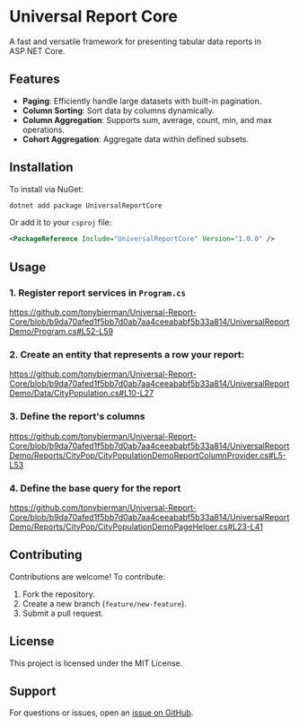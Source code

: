 # Universal Report Core

A fast and versatile framework for presenting tabular data reports in ASP.NET Core.

## Features

- **Paging**: Efficiently handle large datasets with built-in pagination.
- **Column Sorting**: Sort data by columns dynamically.
- **Column Aggregation**: Supports sum, average, count, min, and max operations.
- **Cohort Aggregation**: Aggregate data within defined subsets.

## Installation

To install via NuGet:

```sh
dotnet add package UniversalReportCore
```

Or add it to your `csproj` file:

```xml
<PackageReference Include="UniversalReportCore" Version="1.0.0" />
```

## Usage

### 1. Register report services in `Program.cs`

https://github.com/tonybierman/Universal-Report-Core/blob/b9da70afed1f5bb7d0ab7aa4ceeababf5b33a814/UniversalReportDemo/Program.cs#L52-L59

### 2. Create an entity that represents a row your report:

https://github.com/tonybierman/Universal-Report-Core/blob/b9da70afed1f5bb7d0ab7aa4ceeababf5b33a814/UniversalReportDemo/Data/CityPopulation.cs#L10-L27

### 3. Define the report's columns

https://github.com/tonybierman/Universal-Report-Core/blob/b9da70afed1f5bb7d0ab7aa4ceeababf5b33a814/UniversalReportDemo/Reports/CityPop/CityPopulationDemoReportColumnProvider.cs#L5-L53

### 4. Define the base query for the report

https://github.com/tonybierman/Universal-Report-Core/blob/b9da70afed1f5bb7d0ab7aa4ceeababf5b33a814/UniversalReportDemo/Reports/CityPop/CityPopulationDemoPageHelper.cs#L23-L41

## Contributing

Contributions are welcome! To contribute:

1. Fork the repository.
2. Create a new branch (`feature/new-feature`).
3. Submit a pull request.

## License

This project is licensed under the MIT License.

## Support

For questions or issues, open an [issue on GitHub](https://github.com/tonybierman/Universal-Report-Core/issues).
